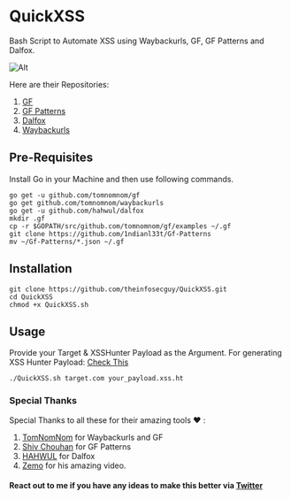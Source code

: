 # QuickXSS


Bash Script to Automate XSS using Waybackurls, GF, GF Patterns and Dalfox. 

![Alt](https://user-images.githubusercontent.com/33570148/102126099-a75bc280-3e70-11eb-9acd-b6737d5e886f.png)

Here are their Repositories:

1. [GF](https://github.com/tomnomnom/gf)
2. [GF Patterns](https://github.com/1ndianl33t/Gf-Patterns)
3. [Dalfox](https://github.com/hahwul/dalfox)
4. [Waybackurls](https://github.com/tomnomnom/waybackurls)


## Pre-Requisites

 Install Go in your Machine and then use following commands.

```
go get -u github.com/tomnomnom/gf
go get github.com/tomnomnom/waybackurls
go get -u github.com/hahwul/dalfox
mkdir .gf
cp -r $GOPATH/src/github.com/tomnomnom/gf/examples ~/.gf
git clone https://github.com/1ndianl33t/Gf-Patterns
mv ~/Gf-Patterns/*.json ~/.gf
```

## Installation

```
git clone https://github.com/theinfosecguy/QuickXSS.git
cd QuickXSS
chmod +x QuickXSS.sh
```

## Usage 

Provide your Target & XSSHunter Payload as the Argument.
For generating XSS Hunter Payload: [Check This](https://xsshunter.com/)

```
./QuickXSS.sh target.com your_payload.xss.ht
```

### Special Thanks

Special Thanks to all these for their amazing tools ❤ : 
1. [TomNomNom](https://twitter.com/tomnomnom/) for Waybackurls and GF
2. [Shiv Chouhan](https://twitter.com/1ndianl33t) for GF Patterns
3. [HAHWUL](https://twitter.com/hahwul) for Dalfox
4. [Zemo](https://www.youtube.com/watch?v=fVBvqy-7Ug0) for his amazing video.

#### React out to me if you have any ideas to make this better via [Twitter](https://twitter.com/g0t_rOoT_)
